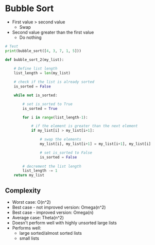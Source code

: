 # Bubble Sort
- First value > second value
    - Swap
- Second value greater than the first value
    - Do nothing
```python
# Test
print(bubble_sort([4, 3, 7, 1, 5]))

def bubble_sort_2(my_list):
    
    # Define list length
    list_length = len(my_list)

    # check if the list is already sorted
    is_sorted = False

    while not is_sorted:

        # set is_sorted to True
        is_sorted = True

        for i in range(list_length-1):

            # if the element is greater than the next element
            if my_list[i] > my_list[i+1]:

                # swap the elements
                my_list[i], my_list[i+1] = my_list[i+1], my_list[i]

                # set is_sorted to False
                is_sorted = False
        
        # decrement the list length
        list_length -= 1
    return my_list
```

## Complexity
- Worst case: O(n^2)
- Best case - not improved version: Omega(n^2)
- Best case - improved version: Omega(n)
- Average case: Theta(n^2)
- Doesn't perform well with highly unsorted large lists
- Performs well:
    - large sorted/almost sorted lists
    - small lists